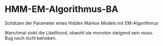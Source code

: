 # HMM-EM-Algorithmus-BA
Schätzen der Parameter eines Hidden Markov Models mit EM-Algorithmus

Manchmal sinkt die Likelihood, obwohl sie monoton steigend sein muss. Bug noch nicht behoben.